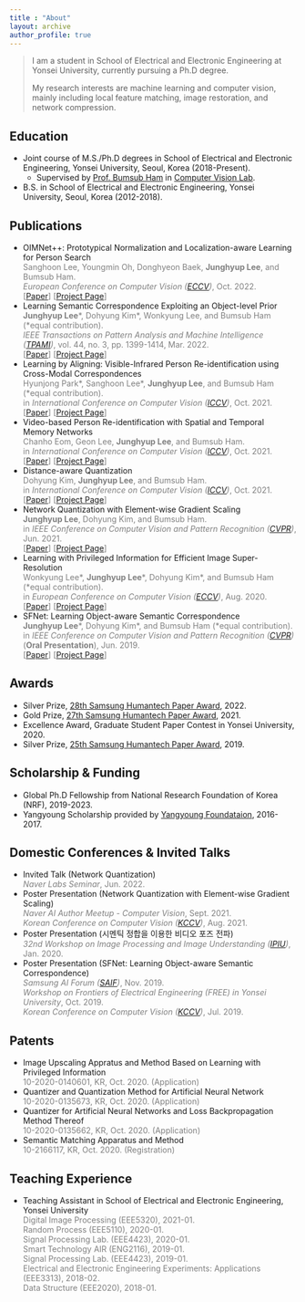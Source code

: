 ```yaml
---
title : "About"
layout: archive
author_profile: true
---
```


> I am a student in School of Electrical and Electronic Engineering at Yonsei University, currently pursuing a Ph.D degree. 
> 
> My research interests are machine learning and computer vision, mainly including local feature matching, image restoration, and network compression.

## Education
- Joint course of M.S./Ph.D degrees in School of Electrical and Electronic Engineering, Yonsei University, Seoul, Korea (2018-Present).
	* Supervised by [Prof. Bumsub Ham](https://bsham.github.io/) in [Computer Vision Lab](https://cvlab.yonsei.ac.kr/).
- B.S. in School of Electrical and Electronic Engineering, Yonsei University, Seoul, Korea (2012-2018).

## Publications
- OIMNet++: Prototypical Normalization and Localization-aware Learning for Person Search <br/>
  <span style="color:gray"> Sanghoon Lee, Youngmin Oh, Donghyeon Baek, <b>Junghyup Lee</b>, and Bumsub Ham. </span> <br/>
  <span style="color:gray"> <i>European Conference on Computer Vision (<a href="https://eccv2022.ecva.net/">ECCV</a>)</i>, Oct. 2022. </span> <br/>
  <span style="color:gray"> 
    [<a href="https://arxiv.org/abs/2207.10320">Paper</a>]
    [<a href="https://cvlab.yonsei.ac.kr/projects/OIMNetPlus/">Project Page</a>]
  </span>
- Learning Semantic Correspondence Exploiting an Object-level Prior<br/>
  <span style="color:gray"> <b>Junghyup Lee</b>\*, Dohyung Kim\*, Wonkyung Lee, and Bumsub Ham (\*equal contribution). </span> <br/>
  <span style="color:gray"> <i>IEEE Transactions on Pattern Analysis and Machine Intelligence (<a href="https://ieeexplore.ieee.org/xpl/RecentIssue.jsp?punumber=34">TPAMI</a>)</i>, vol. 44, no. 3, pp. 1399-1414, Mar. 2022. </span> <br/>
  <span style="color:gray"> 
    [<a href="https://ieeexplore.ieee.org/abstract/document/9154588">Paper</a>] 
    [<a href="https://cvlab.yonsei.ac.kr/projects/SFNet/">Project Page</a>]
  </span>
- Learning by Aligning: Visible-Infrared Person Re-identification using Cross-Modal Correspondences<br/>
  <span style="color:gray"> Hyunjong Park\*, Sanghoon Lee\*, <b>Junghyup Lee</b>, and Bumsub Ham (\*equal contribution). </span> <br/>
  <span style="color:gray"> in <i>International Conference on Computer Vision (<a href="http://iccv2021.thecvf.com/home">ICCV</a>)</i>, Oct. 2021. </span> <br/>
  <span style="color:gray"> 
    [<a href="https://arxiv.org/abs/2108.07422">Paper</a>] 
    [<a href="https://cvlab.yonsei.ac.kr/projects/LbA/">Project Page</a>]
- Video-based Person Re-identification with Spatial and Temporal Memory Networks<br/>
  <span style="color:gray"> Chanho Eom, Geon Lee, <b>Junghyup Lee</b>, and Bumsub Ham. </span> <br/>
  <span style="color:gray"> in <i>International Conference on Computer Vision (<a href="http://iccv2021.thecvf.com/home">ICCV</a>)</i>, Oct. 2021. </span> <br/>
  <span style="color:gray"> 
    [<a href="https://arxiv.org/abs/2108.09039">Paper</a>] 
    [<a href="https://cvlab.yonsei.ac.kr/projects/STMN/">Project Page</a>]
- Distance-aware Quantization<br/>
  <span style="color:gray"> Dohyung Kim, <b>Junghyup Lee</b>, and Bumsub Ham. </span> <br/>
  <span style="color:gray"> in <i>International Conference on Computer Vision (<a href="http://iccv2021.thecvf.com/home">ICCV</a>)</i>, Oct. 2021. </span> <br/>
  <span style="color:gray"> 
    [<a href="https://arxiv.org/abs/2108.06983">Paper</a>] 
    [<a href="https://cvlab.yonsei.ac.kr/projects/DAQ/">Project Page</a>]
- Network Quantization with Element-wise Gradient Scaling<br/>
  <span style="color:gray"> <b>Junghyup Lee</b>, Dohyung Kim, and Bumsub Ham. </span> <br/>
  <span style="color:gray"> in <i>IEEE Conference on Computer Vision and Pattern Recognition (<a href="http://cvpr2021.thecvf.com/">CVPR</a>)</i>, Jun. 2021. </span> <br/>
  <span style="color:gray"> 
  	[<a href="https://arxiv.org/abs/2104.00903">Paper</a>] 
  	[<a href="https://cvlab.yonsei.ac.kr/projects/EWGS/">Project Page</a>]
- Learning with Privileged Information for Efficient Image Super-Resolution<br/>
  <span style="color:gray"> Wonkyung Lee\*, <b>Junghyup Lee</b>\*, Dohyung Kim\*, and Bumsub Ham (\*equal contribution). </span> <br/>
  <span style="color:gray"> in <i>European Conference on Computer Vision (<a href="https://eccv2020.eu/">ECCV</a>)</i>, Aug. 2020. </span> <br/>
  <span style="color:gray"> 
  	[<a href="https://www.ecva.net/papers/eccv_2020/papers_ECCV/papers/123690460.pdf">Paper</a>] 
  	[<a href="https://cvlab.yonsei.ac.kr/projects/PISR/">Project Page</a>]
  </span>
- SFNet: Learning Object-aware Semantic Correspondence<br/>
  <span style="color:gray"> <b>Junghyup Lee</b>\*, Dohyung Kim\*, and Bumsub Ham (\*equal contribution). </span> <br/>
  <span style="color:gray"> in <i>IEEE Conference on Computer Vision and Pattern Recognition (<a href="https://cvpr2019.thecvf.com/">CVPR</a>)</i> (<b>Oral Presentation</b>), Jun. 2019. </span> <br/>
  <span style="color:gray"> 
  	[<a href="https://openaccess.thecvf.com/content_CVPR_2019/papers/Lee_SFNet_Learning_Object-Aware_Semantic_Correspondence_CVPR_2019_paper.pdf">Paper</a>] 
  	[<a href="https://cvlab.yonsei.ac.kr/projects/SFNet/">Project Page</a>]
  </span>

## Awards
- Silver Prize, [28th Samsung Humantech Paper Award](https://humantech.samsung.com/), 2022.
- Gold Prize, [27th Samsung Humantech Paper Award](https://humantech.samsung.com/), 2021.
- Excellence Award, Graduate Student Paper Contest in Yonsei University, 2020.
- Silver Prize, [25th Samsung Humantech Paper Award](https://humantech.samsung.com/), 2019.

## Scholarship & Funding
- Global Ph.D Fellowship from National Research Foundation of Korea (NRF), 2019-2023.
- Yangyoung Scholarship provided by [Yangyoung Foundataion](https://samyang.yangyoungfoundation.org/), 2016-2017.

## Domestic Conferences & Invited Talks
- Invited Talk (Network Quantization) <br/>
<span style="color:gray"> *Naver Labs Seminar*, Jun. 2022. </span>
- Poster Presentation (Network Quantization with Element-wise Gradient Scaling) <br/>
<span style="color:gray"> *Naver AI Author Meetup - Computer Vision*, Sept. 2021. </span> <br/>
<span style="color:gray"> *Korean Conference on Computer Vision (<a href="http://kccv2021.kcvs.kr/">KCCV</a>)*, Aug. 2021. </span>
- Poster Presentation (시멘틱 정합을 이용한 비디오 포즈 전파)<br/>
<span style="color:gray"> *32nd Workshop on Image Processing and Image Understanding (<a href="http://ipiu.or.kr/2020/">IPIU</a>)*, Jan. 2020. </span>
- Poster Presentation (SFNet: Learning Object-aware Semantic Correspondence) <br/>
<span style="color:gray"> *Samsung AI Forum (<a href="https://research.samsung.com/2019saif">SAIF</a>)*, Nov. 2019. </span> <br/>
<span style="color:gray"> *Workshop on Frontiers of Electrical Engineering (FREE) in Yonsei University*, Oct. 2019. </span> <br/>
<span style="color:gray"> *Korean Conference on Computer Vision (<a href="https://kcvs.kr/front/conference/2019/">KCCV</a>)*, Jul. 2019. </span>

## Patents
- Image Upscaling Appratus and Method Based on Learning with Privileged Information<br/>
<span style="color:gray"> 10-2020-0140601, KR, Oct. 2020. (Application) </span> 
- Quantizer and Quantization Method for Artificial Neural Network<br/>
<span style="color:gray"> 10-2020-0135673, KR, Oct. 2020. (Application) </span>
- Quantizer for Artificial Neural Networks and Loss Backpropagation Method Thereof<br/>
<span style="color:gray"> 10-2020-0135662, KR, Oct. 2020. (Application) </span>
- Semantic Matching Apparatus and Method<br/>
<span style="color:gray"> 10-2166117, KR, Oct. 2020. (Registration) </span>

## Teaching Experience
- Teaching Assistant in School of Electrical and Electronic Engineering, Yonsei University <br/>
<span style="color:gray"> Digital Image Processing (EEE5320), 2021-01. </span><br/>
<span style="color:gray"> Random Process (EEE5110), 2020-01. </span><br/>
<span style="color:gray"> Signal Processing Lab. (EEE4423), 2020-01. </span><br/>
<span style="color:gray"> Smart Technology AIR (ENG2116), 2019-01. </span><br/>
<span style="color:gray"> Signal Processing Lab. (EEE4423), 2019-01. </span><br/>
<span style="color:gray"> Electrical and Electronic Engineering Experiments: Applications (EEE3313), 2018-02. </span><br/>
<span style="color:gray"> Data Structure (EEE2020), 2018-01. </span><br/>
